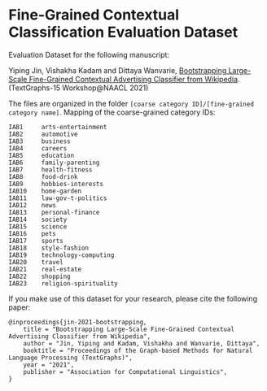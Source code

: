 # Fine-Grained Contextual Classification Evaluation Dataset

Evaluation Dataset for the following manuscript:

Yiping Jin, Vishakha Kadam and Dittaya Wanvarie, [Bootstrapping Large-Scale Fine-Grained Contextual Advertising Classifier from Wikipedia](textgraph21.pdf). (TextGraphs-15 Workshop@NAACL 2021)

The files are organized in the folder `[coarse category ID]/[fine-grained category name]`. Mapping of the coarse-grained category IDs:

```
IAB1 	 arts-entertainment
IAB2 	 automotive
IAB3 	 business
IAB4 	 careers
IAB5 	 education
IAB6 	 family-parenting
IAB7 	 health-fitness
IAB8 	 food-drink
IAB9 	 hobbies-interests
IAB10 	 home-garden
IAB11 	 law-gov-t-politics
IAB12 	 news
IAB13 	 personal-finance
IAB14 	 society
IAB15 	 science
IAB16 	 pets
IAB17 	 sports
IAB18 	 style-fashion
IAB19 	 technology-computing
IAB20 	 travel
IAB21 	 real-estate
IAB22 	 shopping
IAB23 	 religion-spirituality
```

If you make use of this dataset for your research, please cite the following paper:

```
@inproceedings{jin-2021-bootstrapping,
    title = "Bootstrapping Large-Scale Fine-Grained Contextual Advertising Classifier from Wikipedia",
    author = "Jin, Yiping and Kadam, Vishakha and Wanvarie, Dittaya",
    booktitle = "Proceedings of the Graph-based Methods for Natural Language Processing (TextGraphs)",
    year = "2021",
    publisher = "Association for Computational Linguistics",
}
```
